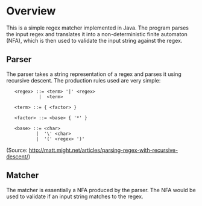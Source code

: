 # Overview
This is a simple regex matcher implemented in Java. The program parses the input regex and translates it into a non-deterministic finite automaton (NFA), which is then used to validate the input string against the regex.

## Parser
The parser takes a string representation of a regex and parses it using recursive descent. The production rules used are very simple:  

```
   <regex> ::= <term> '|' <regex>
            |  <term>

   <term> ::= { <factor> }

   <factor> ::= <base> { '*' }
             
   <base> ::= <char>
           |  '\' <char>
           |  '(' <regex> ')'  
```

(Source: http://matt.might.net/articles/parsing-regex-with-recursive-descent/)

## Matcher
The matcher is essentially a NFA produced by the parser. The NFA would be used to validate if an input string matches to the regex.